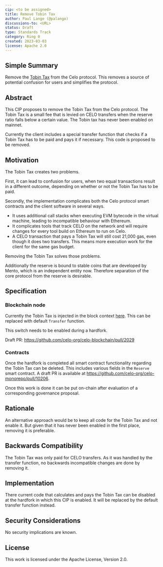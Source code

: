 ```yaml
---
cip: <to be assigned>
title: Remove Tobin Tax
author: Paul Lange (@palango)
discussions-to: <URL>
status: Draft
type: Standards Track
category: Ring 0
created: 2023-03-03
license: Apache 2.0
---
```


## Simple Summary

Remove the [Tobin Tax](https://docs.celo.org/protocol/stability/tobin-tax) from the Celo protocol. This removes a source of potential confusion for users and simplifies the protocol.

## Abstract

This CIP proposes to remove the Tobin Tax from the Celo protocol. The Tobin Tax is a small fee that is levied on CELO transfers when the reserve ratio falls below a certain value. The Tobin tax has never been enabled on mainnet.

Currently the client includes a special transfer function that checks if a Tobin Tax has to be paid and pays it if necessary. This code is proposed to be removed.

## Motivation

The Tobin Tax creates two problems.

First, it can lead to confusion for users, when two equal transactions result in a different outcome, depending on whether or not the Tobin Tax has to be paid.

Secondly, the implementation complicates both the Celo protocol smart contracts and the client software in several ways.

- It uses additional call stacks when executing EVM bytecode in the virtual machine, leading to  incompatible behaviour with Ethereum.
- It complicates tools that track CELO on the network and will require changes for every tool build on Ethereum to run on Celo.
- A CELO transaction that pays a Tobin Tax will still cost 21,000 gas, even though it does two transfers. This means more execution work for the client for the same gas budget.

Removing the Tobin Tax solves those problems.

Additionally the reserve is bound to stable coins that are developed by Mento, which is an independent entity now. Therefore separation of the core protocol from the reserve is desirable.

## Specification
### Blockchain node

Currently the Tobin Tax is injected in the block context [here](https://github.com/celo-org/celo-blockchain/blob/master/core/vm/vmcontext/context.go#L48). This can be replaced with default `Transfer` function.

This switch needs to be enabled during a hardfork.

Draft PR: https://github.com/celo-org/celo-blockchain/pull/2029

### Contracts

Once the hardfork is completed all smart contract functionality regarding the Tobin Tax can be deleted. This includes various fields in the `Reserve` smart contract. A draft PR is available at https://github.com/celo-org/celo-monorepo/pull/10206.

Once this work is done it can be put on-chain after evaluation of a corresponding governance proposal.

## Rationale

An alternative approach would be to keep all code for the Tobin Tax and not enable it. But given that it has never been enabled in the first place, removing it is preferable.

## Backwards Compatibility

The Tobin Tax was only paid for CELO transfers. As it was handled by the transfer function, no backwards incompatible changes are done by removing it.

## Implementation

There current code that calculates and pays the Tobin Tax can be disabled at the hardfork in which this CIP is enabled. It will be replaced by the default transfer function instead.

## Security Considerations

No security implications are known.

## License
This work is licensed under the Apache License, Version 2.0.
